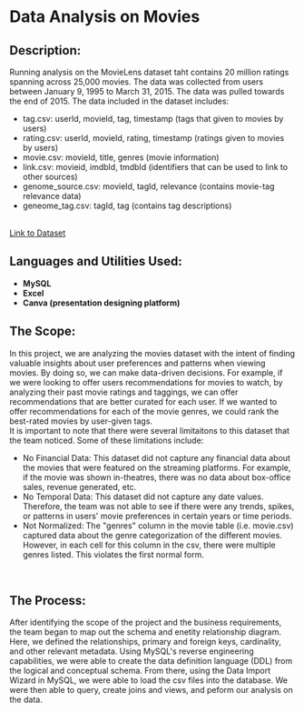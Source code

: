 <h1>Data Analysis on Movies</h1>

<h2>Description:</h2>

Running analysis on the MovieLens dataset taht contains 20 million ratings spanning across 25,000 movies. The data was collected from users between January 9, 1995 to March 31, 2015. The data was pulled towards the end of 2015. The data included in the dataset includes:
- tag.csv: userId, movieId, tag, timestamp (tags that given to movies by users)
- rating.csv: userId, movieId, rating, timestamp (ratings given to movies by users)
- movie.csv: movieId, title, genres (movie information)
- link.csv: movieid, imdbId, tmdbId (identifiers that can be used to link to other sources)
- genome_source.csv: movieId, tagId, relevance (contains movie-tag relevance data)
- geneome_tag.csv: tagId, tag (contains tag descriptions)

<br /><a>
[Link to Dataset](https://www.kaggle.com/datasets/grouplens/movielens-20m-dataset)</a>


<h2>Languages and Utilities Used:</h2>

- <b>MySQL</b> 
- <b>Excel</b> 
- <b>Canva (presentation designing platform)</b>

<h2>The Scope:</h2>

<a> In this project, we are analyzing the movies dataset with the intent of finding valuable insights about user preferences and patterns when viewing movies. By doing so, we can make data-driven decisions. For example, if we were looking to offer users recommendations for movies to watch, by analyzing their past movie ratings and taggings, we can offer recommendations that are better curated for each user. If we wanted to offer recommendations for each of the movie genres, we could rank the best-rated movies by user-given tags.</a>
<br />
<a> It is important to note that there were several limitaitons to this dataset that the team noticed. Some of these limitations include:
- No Financial Data: This dataset did not capture any financial data about the movies that were featured on the streaming platforms. For example, if the movie was shown in-theatres, there was no data about box-office sales, revenue generated, etc.
- No Temporal Data: This dataset did not capture any date values. Therefore, the team was not able to see if there were any trends, spikes, or patterns in users' movie preferences in certain years or time periods.
- Not Normalized: The "genres" column in the movie table (i.e. movie.csv) captured data about the genre categorization of the different movies. However, in each cell for this column in the csv, there were multiple genres listed. This violates the first normal form.

<br />
<h2>The Process:</h2>
<a>After identifying the scope of the project and the business requirements, the team began to map out the schema and enetity relationship diagram. Here, we defined the relationships, primary and foreign keys, cardinality, and other relevant metadata. Using MySQL's reverse engineering capabilities, we were able to create the data definition language (DDL) from the logical and conceptual schema. From there, using the Data Import Wizard in MySQL, we were able to load the csv files into the database. 
We were then able to query, create joins and views, and peform our analysis on the data. 
</a>
<!--
<h2>Cleaning and Normalizing:</h2>

<a> First, I had to clean and normalize the data by removing reduant data, building reference tables, and fixing encoded data. I used MySQL and Python to normalize the data; I used Python, Tableau Prep, and Excel to clean the data. I had to normalize the artist, track, and genre data by building reference tables. When I load the CSV files into MySQL, this will improve execution and simplify the querying process. Then, I changed the tracks' duration from being recorded in milliseconds to minutes. This will make any analysis done on track duration to be more meaningful and easier to understand. 

I then loaded the CSV files into MySQL and was able access the database through Tableau to conduct all the analysis. I used Tableau to create visuals that offer insights into the data. Tableau was used to offer insights into relationships between track features, understanding the track features of popular tracks, and analyzing patterns found in the track features of popular music. All of these visualizations were used in creating the story board.</a>

<h2>Data Visualization:</h2>

<p align="center">
Correlation between Duration and Popularity: <br/>
<img src="https://i.imgur.com/pUYeQGl.png" height="80%" width="80%" alt="Tableau"/>
<br />
<br />
Number of Artists and Avg.Popularity by Genre:  <br/>
<img src="https://i.imgur.com/qmZnBlk.png" height="80%" width="80%" alt="Tableau"/>
<br />
<br />
Track Features of the '23 Coachella Artists:  <br/>
<img src="https://i.imgur.com/9YQSqqJ.png" height="80%" width="80%" alt="Tableau"/>
<br />
<br />
Chart-Topping Artist's Most and Least Popular Songs' Features:  <br/>
<img src="https://i.imgur.com/a2guNIK.png" height="80%" width="80%" alt="Tableau"/>
<br />
<br />

<h2>Tableau Storyboard:</h2>

<a> You can [downlad the Tableau storyboard here](https://github.com/alayasiri/bi-music/blob/main/spotify%20tableau.twbx). </a>



<p align="center">
Conceptual Diagram: <br/>
<img src="https://i.imgur.com/y6PFfWt.jpeg" height="80%" width="80%" alt="Clinic DB"/>
<br />
<br />
Schema:  <br/>
<img src="https://i.imgur.com/8p3eMOu.png" height="80%" width="80%" alt="Clinic DB"/>
<br />
<br />

<h2>Create and Insert:</h2>

<b>Building a Database for a Clinic</b>
- [Create Tables](https://github.com/alayasiri/ClinicDatabase/blob/c352ca6e6d38b99bc8dd34ec7708f6dd89f94e9d/Create%20Table)
- [Insert Statements](https://github.com/alayasiri/ClinicDatabase/blob/main/Inserts)

<p align="center">
Example using Patient's Table: <br/>
<img src="https://i.imgur.com/cJ5SKKs.png" height="80%" width="80%" alt="Clinic DB"/>
<br />
<br />
  
<h2>Writing Queries and Views:</h2>

<b>Code to All Queries and Views</b>
- [Queries](https://github.com/alayasiri/ClinicDatabase/blob/main/Create%20Table)
- [Views](https://github.com/alayasiri/ClinicDatabase/blob/main/Views)
  
<p align="center">
Example Query:  <br/>
<img src="https://i.imgur.com/6FKnmUf.png" height="80%" width="80%" alt="Clinic DB"/>
<br />
<br />
Example View:  <br/>
<img src="https://i.imgur.com/RqlX2TO.png" height="80%" width="80%" alt="Clinic DB"/>
<br />
<br /> 

<br/>
<img src="https://i.imgur.com/nSyMgA3.png" height="80%" width="80%" alt="Clinic DB"/>
<br />
<br /> 
  
<!--
 ```diff
- text in red
+ text in green
! text in orange
# text in gray
@@ text in purple (and bold)@@
```
--!>
